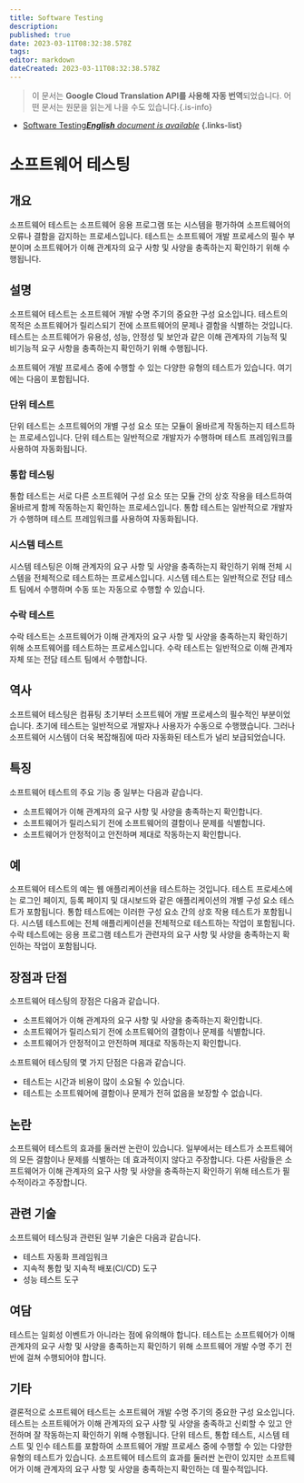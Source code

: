 ```yaml
---
title: Software Testing
description: 
published: true
date: 2023-03-11T08:32:38.578Z
tags: 
editor: markdown
dateCreated: 2023-03-11T08:32:38.578Z
---
```


> 이 문서는 **Google Cloud Translation API를 사용해 자동 번역**되었습니다.
어떤 문서는 원문을 읽는게 나을 수도 있습니다.{.is-info}



- [Software Testing***English** document is available*](/en/Knowledge-base/Dictionary/software-testing)
{.links-list}

# 소프트웨어 테스팅

## 개요
소프트웨어 테스트는 소프트웨어 응용 프로그램 또는 시스템을 평가하여 소프트웨어의 오류나 결함을 감지하는 프로세스입니다. 테스트는 소프트웨어 개발 프로세스의 필수 부분이며 소프트웨어가 이해 관계자의 요구 사항 및 사양을 충족하는지 확인하기 위해 수행됩니다.

## 설명
소프트웨어 테스트는 소프트웨어 개발 수명 주기의 중요한 구성 요소입니다. 테스트의 목적은 소프트웨어가 릴리스되기 전에 소프트웨어의 문제나 결함을 식별하는 것입니다. 테스트는 소프트웨어가 유용성, 성능, 안정성 및 보안과 같은 이해 관계자의 기능적 및 비기능적 요구 사항을 충족하는지 확인하기 위해 수행됩니다.

소프트웨어 개발 프로세스 중에 수행할 수 있는 다양한 유형의 테스트가 있습니다. 여기에는 다음이 포함됩니다.

### 단위 테스트
단위 테스트는 소프트웨어의 개별 구성 요소 또는 모듈이 올바르게 작동하는지 테스트하는 프로세스입니다. 단위 테스트는 일반적으로 개발자가 수행하며 테스트 프레임워크를 사용하여 자동화됩니다.

### 통합 테스팅
통합 테스트는 서로 다른 소프트웨어 구성 요소 또는 모듈 간의 상호 작용을 테스트하여 올바르게 함께 작동하는지 확인하는 프로세스입니다. 통합 테스트는 일반적으로 개발자가 수행하며 테스트 프레임워크를 사용하여 자동화됩니다.

### 시스템 테스트
시스템 테스팅은 이해 관계자의 요구 사항 및 사양을 충족하는지 확인하기 위해 전체 시스템을 전체적으로 테스트하는 프로세스입니다. 시스템 테스트는 일반적으로 전담 테스트 팀에서 수행하며 수동 또는 자동으로 수행할 수 있습니다.

### 수락 테스트
수락 테스트는 소프트웨어가 이해 관계자의 요구 사항 및 사양을 충족하는지 확인하기 위해 소프트웨어를 테스트하는 프로세스입니다. 수락 테스트는 일반적으로 이해 관계자 자체 또는 전담 테스트 팀에서 수행합니다.

## 역사
소프트웨어 테스팅은 컴퓨팅 초기부터 소프트웨어 개발 프로세스의 필수적인 부분이었습니다. 초기에 테스트는 일반적으로 개발자나 사용자가 수동으로 수행했습니다. 그러나 소프트웨어 시스템이 더욱 복잡해짐에 따라 자동화된 테스트가 널리 보급되었습니다.

## 특징
소프트웨어 테스트의 주요 기능 중 일부는 다음과 같습니다.

- 소프트웨어가 이해 관계자의 요구 사항 및 사양을 충족하는지 확인합니다.
- 소프트웨어가 릴리스되기 전에 소프트웨어의 결함이나 문제를 식별합니다.
- 소프트웨어가 안정적이고 안전하며 제대로 작동하는지 확인합니다.

## 예
소프트웨어 테스트의 예는 웹 애플리케이션을 테스트하는 것입니다. 테스트 프로세스에는 로그인 페이지, 등록 페이지 및 대시보드와 같은 애플리케이션의 개별 구성 요소 테스트가 포함됩니다. 통합 테스트에는 이러한 구성 요소 간의 상호 작용 테스트가 포함됩니다. 시스템 테스트에는 전체 애플리케이션을 전체적으로 테스트하는 작업이 포함됩니다. 수락 테스트에는 응용 프로그램 테스트가 관련자의 요구 사항 및 사양을 충족하는지 확인하는 작업이 포함됩니다.

## 장점과 단점
소프트웨어 테스팅의 장점은 다음과 같습니다.

- 소프트웨어가 이해 관계자의 요구 사항 및 사양을 충족하는지 확인합니다.
- 소프트웨어가 릴리스되기 전에 소프트웨어의 결함이나 문제를 식별합니다.
- 소프트웨어가 안정적이고 안전하며 제대로 작동하는지 확인합니다.

소프트웨어 테스팅의 몇 가지 단점은 다음과 같습니다.

- 테스트는 시간과 비용이 많이 소요될 수 있습니다.
- 테스트는 소프트웨어에 결함이나 문제가 전혀 없음을 보장할 수 없습니다.

## 논란
소프트웨어 테스트의 효과를 둘러싼 논란이 있습니다. 일부에서는 테스트가 소프트웨어의 모든 결함이나 문제를 식별하는 데 효과적이지 않다고 주장합니다. 다른 사람들은 소프트웨어가 이해 관계자의 요구 사항 및 사양을 충족하는지 확인하기 위해 테스트가 필수적이라고 주장합니다.

## 관련 기술
소프트웨어 테스팅과 관련된 일부 기술은 다음과 같습니다.

- 테스트 자동화 프레임워크
- 지속적 통합 및 지속적 배포(CI/CD) 도구
- 성능 테스트 도구

## 여담
테스트는 일회성 이벤트가 아니라는 점에 유의해야 합니다. 테스트는 소프트웨어가 이해 관계자의 요구 사항 및 사양을 충족하는지 확인하기 위해 소프트웨어 개발 수명 주기 전반에 걸쳐 수행되어야 합니다.

## 기타
결론적으로 소프트웨어 테스트는 소프트웨어 개발 수명 주기의 중요한 구성 요소입니다. 테스트는 소프트웨어가 이해 관계자의 요구 사항 및 사양을 충족하고 신뢰할 수 있고 안전하며 잘 작동하는지 확인하기 위해 수행됩니다. 단위 테스트, 통합 테스트, 시스템 테스트 및 인수 테스트를 포함하여 소프트웨어 개발 프로세스 중에 수행할 수 있는 다양한 유형의 테스트가 있습니다. 소프트웨어 테스트의 효과를 둘러싼 논란이 있지만 소프트웨어가 이해 관계자의 요구 사항 및 사양을 충족하는지 확인하는 데 필수적입니다.